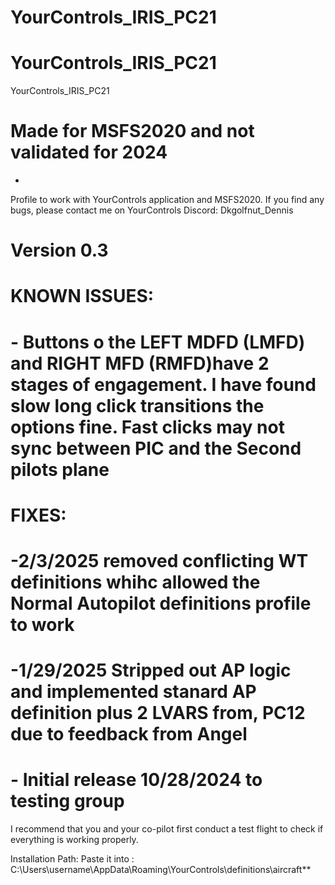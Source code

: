 # YourControls_IRIS_PC21
# YourControls_IRIS_PC21

YourControls_IRIS_PC21
# Made for MSFS2020 and not validated for 2024

*
Profile to work with YourControls application and MSFS2020. If you find any bugs, please contact me on YourControls Discord: Dkgolfnut_Dennis

# Version 0.3

# KNOWN ISSUES:
  # -  Buttons o the LEFT MDFD (LMFD) and RIGHT MFD (RMFD)have 2 stages of engagement. I have found slow long click transitions the options fine. Fast clicks may not sync between PIC and the Second pilots plane

# FIXES:
  # -2/3/2025 removed conflicting WT definitions whihc allowed the Normal Autopilot definitions profile to work
  # -1/29/2025 Stripped out AP logic and implemented stanard AP definition  plus 2 LVARS from, PC12 due to feedback from Angel
  # - Initial release 10/28/2024 to testing group

I recommend that you and your co-pilot first conduct a test flight to check if everything is working properly.

Installation Path: Paste it into : C:\Users\username\AppData\Roaming\YourControls\definitions\aircraft**
